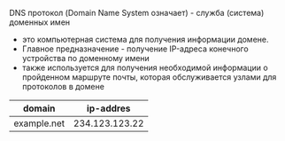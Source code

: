 
DNS протокол (Domain Name System означает) - служба (система) доменных имен
 - это компьютерная система для получения информации домене. 
 - Главное предназначение - получение IP-адреса конечного устройства  по доменному имени 
 - также используется для получения необходимой информации о пройденном маршруте почты, которая обслуживается узлами для протоколов в домене


| domain | ip-addres |
| --- | --- |
| example.net | 234.123.123.22 |
